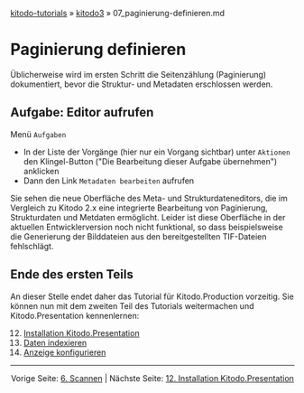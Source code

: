 [kitodo-tutorials](../README.md) » [kitodo3](README.md) » 07_paginierung-definieren.md

# Paginierung definieren

Üblicherweise wird im ersten Schritt die Seitenzählung (Paginierung) dokumentiert, bevor die Struktur- und Metadaten erschlossen werden.

## Aufgabe: Editor aufrufen

Menü `Aufgaben` 

- In der Liste der Vorgänge (hier nur ein Vorgang sichtbar) unter `Aktionen` den Klingel-Button ("Die Bearbeitung dieser Aufgabe übernehmen") anklicken
- Dann den Link `Metadaten bearbeiten` aufrufen

Sie sehen die neue Oberfläche des Meta- und Strukturdateneditors, die im Vergleich zu Kitodo 2.x eine integrierte Bearbeitung von Paginierung, Strukturdaten und Metdaten ermöglicht. Leider ist diese Oberfläche in der aktuellen Entwicklerversion noch nicht funktional, so dass beispielsweise die Generierung der Bilddateien aus den bereitgestellten TIF-Dateien fehlschlägt.

## Ende des ersten Teils

An dieser Stelle endet daher das Tutorial für Kitodo.Production vorzeitig. Sie können nun mit dem zweiten Teil des Tutorials weitermachen und Kitodo.Presentation kennenlernen:

12. [Installation Kitodo.Presentation](12_installation-kitodo-presentation.md)
13. [Daten indexieren](13_daten-indexieren.md)
14. [Anzeige konfigurieren](14_anzeige-konfigurieren.md)



------

<p align="center">Vorige Seite: <a href="06_scannen.md">6. Scannen</a> | Nächste Seite: <a href="12_installation-kitodo-presentation.md">12. Installation Kitodo.Presentation</a> </p>
